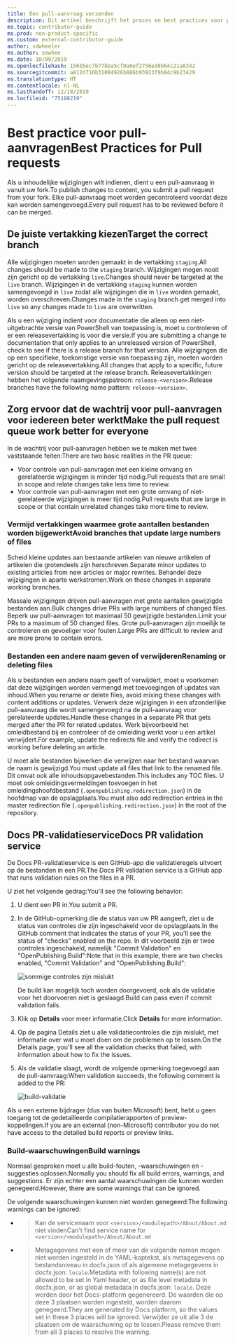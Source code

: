 ```yaml
---
title: Een pull-aanvraag verzenden
description: Dit artikel beschrijft het proces en best practices voor pull-aanvragen, zodat u zeker weet dat uw bijdrage wordt samengevoegd.
ms.topic: contributor-guide
ms.prod: non-product-specific
ms.custom: external-contributor-guide
author: sdwheeler
ms.author: sewhee
ms.date: 10/09/2019
ms.openlocfilehash: 156b5ec7b77bba5cf0a0ef2756ed8b64c21a8342
ms.sourcegitcommit: a812d716b31084926b886b93923f9b84c9b23429
ms.translationtype: HT
ms.contentlocale: nl-NL
ms.lasthandoff: 12/18/2019
ms.locfileid: "75188219"
---
```

# <a name="best-practices-for-pull-requests"></a><span data-ttu-id="40dba-103">Best practice voor pull-aanvragen</span><span class="sxs-lookup"><span data-stu-id="40dba-103">Best Practices for Pull requests</span></span>

<span data-ttu-id="40dba-104">Als u inhoudelijke wijzigingen wilt indienen, dient u een pull-aanvraag in vanuit uw fork.</span><span class="sxs-lookup"><span data-stu-id="40dba-104">To publish changes to content, you submit a pull request from your fork.</span></span> <span data-ttu-id="40dba-105">Elke pull-aanvraag moet worden gecontroleerd voordat deze kan worden samengevoegd.</span><span class="sxs-lookup"><span data-stu-id="40dba-105">Every pull request has to be reviewed before it can be merged.</span></span>

## <a name="target-the-correct-branch"></a><span data-ttu-id="40dba-106">De juiste vertakking kiezen</span><span class="sxs-lookup"><span data-stu-id="40dba-106">Target the correct branch</span></span>

<span data-ttu-id="40dba-107">Alle wijzigingen moeten worden gemaakt in de vertakking `staging`.</span><span class="sxs-lookup"><span data-stu-id="40dba-107">All changes should be made to the `staging` branch.</span></span> <span data-ttu-id="40dba-108">Wijzigingen mogen nooit zijn gericht op de vertakking `live`.</span><span class="sxs-lookup"><span data-stu-id="40dba-108">Changes should never be targeted at the `live` branch.</span></span> <span data-ttu-id="40dba-109">Wijzigingen in de vertakking `staging` kunnen worden samengevoegd in `live` zodat alle wijzigingen die in `live` worden gemaakt, worden overschreven.</span><span class="sxs-lookup"><span data-stu-id="40dba-109">Changes made in the `staging` branch get merged into `live` so any changes made to `live` are overwritten.</span></span>

<span data-ttu-id="40dba-110">Als u een wijziging indient voor documentatie die alleen op een niet-uitgebrachte versie van PowerShell van toepassing is, moet u controleren of er een releasevertakking is voor die versie.</span><span class="sxs-lookup"><span data-stu-id="40dba-110">If you are submitting a change to documentation that only applies to an unreleased version of PowerShell, check to see if there is a release branch for that version.</span></span> <span data-ttu-id="40dba-111">Alle wijzigingen die op een specifieke, toekomstige versie van toepassing zijn, moeten worden gericht op de releasevertakking.</span><span class="sxs-lookup"><span data-stu-id="40dba-111">All changes that apply to a specific, future version should be targeted at the release branch.</span></span> <span data-ttu-id="40dba-112">Releasevertakkingen hebben het volgende naamgevingspatroon: `release-<version>`.</span><span class="sxs-lookup"><span data-stu-id="40dba-112">Release branches have the following name pattern: `release-<version>`.</span></span>

## <a name="make-the-pull-request-queue-work-better-for-everyone"></a><span data-ttu-id="40dba-113">Zorg ervoor dat de wachtrij voor pull-aanvragen voor iedereen beter werkt</span><span class="sxs-lookup"><span data-stu-id="40dba-113">Make the pull request queue work better for everyone</span></span>

<span data-ttu-id="40dba-114">In de wachtrij voor pull-aanvragen hebben we te maken met twee vaststaande feiten:</span><span class="sxs-lookup"><span data-stu-id="40dba-114">There are two basic realities in the PR queue:</span></span>

- <span data-ttu-id="40dba-115">Voor controle van pull-aanvragen met een kleine omvang en gerelateerde wijzigingen is minder tijd nodig.</span><span class="sxs-lookup"><span data-stu-id="40dba-115">Pull requests that are small in scope and relate changes take less time to review.</span></span>
- <span data-ttu-id="40dba-116">Voor controle van pull-aanvragen met een grote omvang of niet-gerelateerde wijzigingen is meer tijd nodig.</span><span class="sxs-lookup"><span data-stu-id="40dba-116">Pull requests that are large in scope or that contain unrelated changes take more time to review.</span></span>

### <a name="avoid-branches-that-update-large-numbers-of-files"></a><span data-ttu-id="40dba-117">Vermijd vertakkingen waarmee grote aantallen bestanden worden bijgewerkt</span><span class="sxs-lookup"><span data-stu-id="40dba-117">Avoid branches that update large numbers of files</span></span>

<span data-ttu-id="40dba-118">Scheid kleine updates aan bestaande artikelen van nieuwe artikelen of artikelen die grotendeels zijn herschreven.</span><span class="sxs-lookup"><span data-stu-id="40dba-118">Separate minor updates to existing articles from new articles or major rewrites.</span></span> <span data-ttu-id="40dba-119">Behandel deze wijzigingen in aparte werkstromen.</span><span class="sxs-lookup"><span data-stu-id="40dba-119">Work on these changes in separate working branches.</span></span>

<span data-ttu-id="40dba-120">Massale wijzigingen drijven pull-aanvragen met grote aantallen gewijzigde bestanden aan.</span><span class="sxs-lookup"><span data-stu-id="40dba-120">Bulk changes drive PRs with large numbers of changed files.</span></span> <span data-ttu-id="40dba-121">Beperk uw pull-aanvragen tot maximaal 50 gewijzigde bestanden.</span><span class="sxs-lookup"><span data-stu-id="40dba-121">Limit your PRs to a maximum of 50 changed files.</span></span> <span data-ttu-id="40dba-122">Grote pull-aanvragen zijn moeilijk te controleren en gevoeliger voor fouten.</span><span class="sxs-lookup"><span data-stu-id="40dba-122">Large PRs are difficult to review and are more prone to contain errors.</span></span>

### <a name="renaming-or-deleting-files"></a><span data-ttu-id="40dba-123">Bestanden een andere naam geven of verwijderen</span><span class="sxs-lookup"><span data-stu-id="40dba-123">Renaming or deleting files</span></span>

<span data-ttu-id="40dba-124">Als u bestanden een andere naam geeft of verwijdert, moet u voorkomen dat deze wijzigingen worden vermengd met toevoegingen of updates van inhoud.</span><span class="sxs-lookup"><span data-stu-id="40dba-124">When you rename or delete files, avoid mixing these changes with content additions or updates.</span></span>
<span data-ttu-id="40dba-125">Verwerk deze wijzigingen in een afzonderlijke pull-aanvraag die wordt samengevoegd na de pull-aanvraag voor gerelateerde updates.</span><span class="sxs-lookup"><span data-stu-id="40dba-125">Handle these changes in a separate PR that gets merged after the PR for related updates.</span></span> <span data-ttu-id="40dba-126">Werk bijvoorbeeld het omleidbestand bij en controleer of de omleiding werkt voor u een artikel verwijdert.</span><span class="sxs-lookup"><span data-stu-id="40dba-126">For example, update the redirects file and verify the redirect is working before deleting an article.</span></span>

<span data-ttu-id="40dba-127">U moet alle bestanden bijwerken die verwijzen naar het bestand waarvan de naam is gewijzigd.</span><span class="sxs-lookup"><span data-stu-id="40dba-127">You must update all files that link to the renamed file.</span></span> <span data-ttu-id="40dba-128">Dit omvat ook alle inhoudsopgavebestanden.</span><span class="sxs-lookup"><span data-stu-id="40dba-128">This includes any TOC files.</span></span> <span data-ttu-id="40dba-129">U moet ook omleidingsvermeldingen toevoegen in het omleidingshoofdbestand (`.openpublishing.redirection.json`) in de hoofdmap van de opslagplaats.</span><span class="sxs-lookup"><span data-stu-id="40dba-129">You must also add redirection entries in the master redirection file (`.openpublishing.redirection.json`) in the root of the repository.</span></span>

## <a name="docs-pr-validation-service"></a><span data-ttu-id="40dba-130">Docs PR-validatieservice</span><span class="sxs-lookup"><span data-stu-id="40dba-130">Docs PR validation service</span></span>

<span data-ttu-id="40dba-131">De Docs PR-validatieservice is een GitHub-app die validatieregels uitvoert op de bestanden in een PR.</span><span class="sxs-lookup"><span data-stu-id="40dba-131">The Docs PR validation service is a GitHub app that runs validation rules on the files in a PR.</span></span>

<span data-ttu-id="40dba-132">U ziet het volgende gedrag:</span><span class="sxs-lookup"><span data-stu-id="40dba-132">You'll see the following behavior:</span></span>

1. <span data-ttu-id="40dba-133">U dient een PR in.</span><span class="sxs-lookup"><span data-stu-id="40dba-133">You submit a PR.</span></span>
1. <span data-ttu-id="40dba-134">In de GitHub-opmerking die de status van uw PR aangeeft, ziet u de status van controles die zijn ingeschakeld voor de opslagplaats.</span><span class="sxs-lookup"><span data-stu-id="40dba-134">In the GitHub comment that indicates the status of your PR, you'll see the status of "checks" enabled on the repo.</span></span> <span data-ttu-id="40dba-135">In dit voorbeeld zijn er twee controles ingeschakeld, namelijk "Commit Validation" en "OpenPublishing.Build":</span><span class="sxs-lookup"><span data-stu-id="40dba-135">Note that in this example, there are two checks enabled, "Commit Validation" and "OpenPublishing.Build":</span></span>

   ![sommige controles zijn mislukt](media/powershell-pull-requests/validation-failed.png)

   <span data-ttu-id="40dba-137">De build kan mogelijk toch worden doorgevoerd, ook als de validatie voor het doorvoeren niet is geslaagd.</span><span class="sxs-lookup"><span data-stu-id="40dba-137">Build can pass even if commit validation fails.</span></span>

1. <span data-ttu-id="40dba-138">Klik op **Details** voor meer informatie.</span><span class="sxs-lookup"><span data-stu-id="40dba-138">Click **Details** for more information.</span></span>
1. <span data-ttu-id="40dba-139">Op de pagina Details ziet u alle validatiecontroles die zijn mislukt, met informatie over wat u moet doen om de problemen op te lossen.</span><span class="sxs-lookup"><span data-stu-id="40dba-139">On the Details page, you'll see all the validation checks that failed, with information about how to fix the issues.</span></span>
1. <span data-ttu-id="40dba-140">Als de validatie slaagt, wordt de volgende opmerking toegevoegd aan de pull-aanvraag:</span><span class="sxs-lookup"><span data-stu-id="40dba-140">When validation succeeds, the following comment is added to the PR:</span></span>

   ![build-validatie](media/powershell-pull-requests/build-validation.png)

<span data-ttu-id="40dba-142">Als u een externe bijdrager (dus van buiten Microsoft) bent, hebt u geen toegang tot de gedetailleerde compilatierapporten of preview-koppelingen.</span><span class="sxs-lookup"><span data-stu-id="40dba-142">If you are an external (non-Microsoft) contributor you do not have access to the detailed build reports or preview links.</span></span>

### <a name="build-warnings"></a><span data-ttu-id="40dba-143">Build-waarschuwingen</span><span class="sxs-lookup"><span data-stu-id="40dba-143">Build warnings</span></span>

<span data-ttu-id="40dba-144">Normaal gesproken moet u alle build-fouten, -waarschuwingen en -suggesties oplossen.</span><span class="sxs-lookup"><span data-stu-id="40dba-144">Normally you should fix all build errors, warnings, and suggestions.</span></span> <span data-ttu-id="40dba-145">Er zijn echter een aantal waarschuwingen die kunnen worden genegeerd.</span><span class="sxs-lookup"><span data-stu-id="40dba-145">However, there are some warnings that can be ignored.</span></span>

<span data-ttu-id="40dba-146">De volgende waarschuwingen kunnen niet worden genegeerd:</span><span class="sxs-lookup"><span data-stu-id="40dba-146">The following warnings can be ignored:</span></span>

- > <span data-ttu-id="40dba-147">Kan de servicenaam voor `<version>/<modulepath>/About/About.md` niet vinden</span><span class="sxs-lookup"><span data-stu-id="40dba-147">Can't find service name for `<version>/<modulepath>/About/About.md`</span></span>

- > <span data-ttu-id="40dba-148">Metagegevens met een of meer van de volgende namen mogen niet worden ingesteld in de YAML-koptekst, als metagegevens op bestandsniveau in docfx.json of als algemene metagegevens in docfx.json: `locale`.</span><span class="sxs-lookup"><span data-stu-id="40dba-148">Metadata with following name(s) are not allowed to be set in Yaml header, or as file level metadata in docfx.json, or as global metadata in docfx.json: `locale`.</span></span> <span data-ttu-id="40dba-149">Deze worden door het Docs-platform gegenereerd. De waarden die op deze 3 plaatsen worden ingesteld, worden daarom genegeerd.</span><span class="sxs-lookup"><span data-stu-id="40dba-149">They are generated by Docs platform, so the values set in these 3 places will be ignored.</span></span> <span data-ttu-id="40dba-150">Verwijder ze uit alle 3 de plaatsen om de waarschuwing op te lossen.</span><span class="sxs-lookup"><span data-stu-id="40dba-150">Please remove them from all 3 places to resolve the warning.</span></span>
